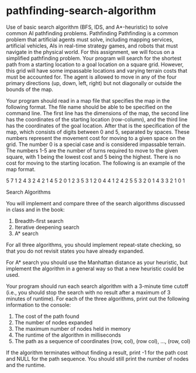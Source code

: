 # pathfinding-search-algorithm
Use of basic search algorithm (BFS, IDS, and A*-heuristic) to solve common AI pathfinding problems.
Pathfinding
Pathfinding is a common problem that artificial agents must solve, including mapping services, artificial vehicles, AIs in real-time strategy games, and robots that must navigate in the physical world. For this assignment, we will focus on a simplified pathfinding problem. Your program will search for the shortest path from a starting location to a goal location on a square grid. However, this grid will have some impassable locations and varying terrain costs that must be accounted for. The agent is allowed to move in any of the four primary directions (up, down, left, right) but not diagonally or outside the bounds of the map. 

Your program should read in a map file that specifies the map in the following format.  The file name should be able to be specified on the command line. The first line has the dimensions of the map, the second line has the coordinates of the starting location (row-column), and the third line has the coordinates of the goal location. After that is the specification of the map, which consists of digits between 0 and 5, separated by spaces. These numbers represent the movement cost for moving to a given space on the grid. The number 0 is a special case and is considered impassable terrain.  The numbers 1-5 are the number of turns required to move to the given square, with 1 being the lowest cost and 5 being the highest.  There is no cost for moving to the starting location. The following is an example of the map format. 

5 7
1 2
4 3
2 4 2 1 4 5 2
0 1 2 3 5 3 1
2 0 4 4 1 2 4
2 5 5 3 2 0 1
4 3 3 2 1 0 1

Search Algorithms

You will implement and compare three of the search algorithms discussed in class and in the book:

1)	Breadth-first search
2)	Iterative deepening search
3)	A* search

For all three algorithms, you should implement repeat-state checking, so that you do not revisit states you have already expanded. 

For A* search you should use the Manhattan distance as your heuristic, but implement the algorithm in a general way so that a new heuristic could be used. 

Your program should run each search algorithm with a 3-minute time cutoff (i.e., you should stop the search with no result after a maximum of 3 minutes of runtime).  For each of the three algorithms, print out the following information to the console:

1)	The cost of the path found
2)	The number of nodes expanded 
3)	The maximum number of nodes held in memory
4)	The runtime of the algorithm in milliseconds
5)	The path as a sequence of coordinates (row, col), (row col), …, (row, col)

If the algorithm terminates without finding a result, print -1 for the path cost and NULL for the path sequence. You should still print the number of nodes and the runtime. 
